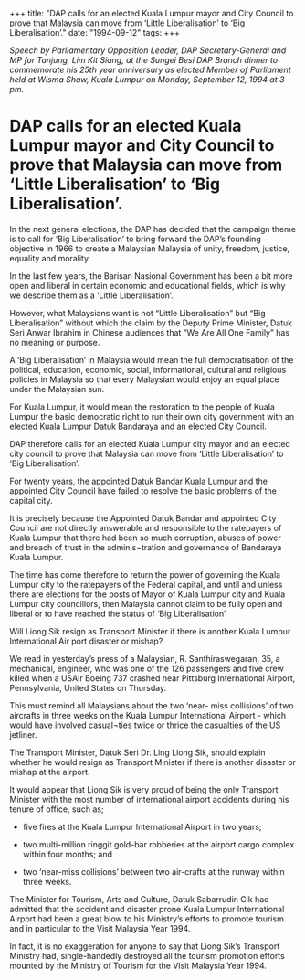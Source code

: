 +++ 
title: "DAP calls for an elected Kuala Lumpur mayor and City Council to prove that Malaysia can move from ‘Little Liberalisation’ to ‘Big Liberalisation’."
date: "1994-09-12"
tags:
+++

_Speech by Parliamentary Opposition Leader, DAP Secretary-General and MP for Tanjung, Lim Kit Siang, at the Sungei Besi DAP Branch dinner to commemorate his 25th year anniversary as elected Member of Parliament held at Wisma Shaw, Kuala Lumpur on Monday, September 12, 1994 at 3 pm._
 
# DAP calls for an elected Kuala Lumpur mayor and City Council to prove that Malaysia can move from ‘Little Liberalisation’ to ‘Big Liberalisation’.

In the next general elections, the DAP has decided that the campaign theme is to call for ‘Big Liberalisation’ to bring forward the DAP’s founding objective in 1966 to create a Malaysian Malaysia of unity, freedom, justice, equality and morality.</u>

In the last few years, the Barisan Nasional Government has been a bit more open and liberal in certain economic and educational fields, which is why we describe them as a ‘Little Liberalisation’.

However, what Malaysians want is not “Little Liberalisation” but “Big Liberalisation” without which the claim by the Deputy Prime Minister, Datuk Seri Anwar Ibrahim in Chinese audiences that “We Are All One Family” has no meaning or purpose.

A ‘Big Liberalisation’ in Malaysia would mean the full democratisation of the political, education, economic, social, informational, cultural and religious policies in Malaysia so that every Malaysian would enjoy an equal place under the Malaysian sun.
 
For Kuala Lumpur, it would mean the restoration to the people of Kuala Lumpur the basic democratic right to run their own city government with an elected Kuala Lumpur Datuk Bandaraya and an elected City Council.

DAP therefore calls for an elected Kuala Lumpur city mayor and an elected city council to prove that Malaysia can move from ‘Little Liberalisation’ to ‘Big Liberalisation’.

For twenty years, the appointed Datuk Bandar Kuala Lumpur and the appointed City Council have failed to resolve the basic problems of the capital city.

It is precisely because the Appointed Datuk Bandar and appointed City Council are not directly answerable and responsible to the ratepayers of Kuala Lumpur that there had been so much corruption, abuses of power and breach of trust in the adminis¬tration and governance of Bandaraya Kuala Lumpur.

The time has come therefore to return the power of governing the Kuala Lumpur city to the ratepayers of the Federal capital, and until and unless there are elections for the posts of Mayor of Kuala Lumpur city and Kuala Lumpur city councillors, then Malaysia cannot claim to be fully open and liberal or to have reached the status of ‘Big Liberalisation’.

Will Liong Sik resign as Transport Minister if there is another Kuala Lumpur International Air port disaster or mishap?

We read in yesterday’s press of a Malaysian, R. Santhiraswegaran, 35, a mechanical, engineer, who was one of the 126 passengers and five crew killed when a USAir Boeing 737 crashed near Pittsburg International Airport, Pennsylvania, United States on Thursday.

This must remind all Malaysians about the two ‘near- miss collisions’ of two aircrafts in three weeks on   the Kuala Lumpur International Airport - which would have involved casual¬ties twice or thrice the casualties of the US jetliner.

The Transport Minister, Datuk Seri Dr. Ling Liong Sik, should explain whether he would resign as Transport Minister if there is another disaster or mishap at the airport.

It would appear that Liong Sik is very proud of being the only Transport Minister with the most number of international airport accidents during his tenure of office, such as;

* five fires at the Kuala Lumpur International Airport in two years;

* two multi-million ringgit gold-bar robberies at the airport cargo complex within four months;  and

* two ‘near-miss collisions’ between two air-crafts at the runway within three weeks.

The Minister for Tourism, Arts and Culture, Datuk Sabarrudin Cik had admitted that the accident and disaster prone Kuala Lumpur International Airport had been a great blow to his Ministry’s efforts to promote tourism and in particular to the Visit Malaysia Year 1994.

In fact, it is no exaggeration for anyone to say that Liong Sik’s Transport Ministry had, single-handedly destroyed all the tourism promotion efforts mounted by the Ministry of Tourism for the Visit Malaysia Year 1994.
 
